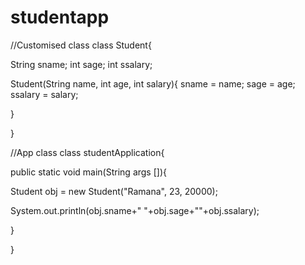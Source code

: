 # studentapp


//Customised class
class Student{

String sname;
int sage;
int ssalary;

Student(String name, int age, int salary){
sname = name;
sage = age;
ssalary = salary;

}

}

//App class
class studentApplication{

public static void main(String args []){

Student obj = new Student("Ramana", 23, 20000);

System.out.println(obj.sname+" "+obj.sage+""+obj.ssalary);

}

}

